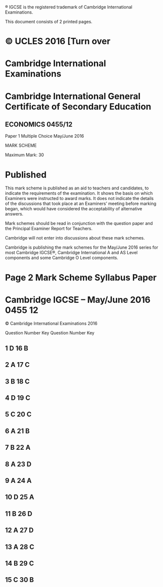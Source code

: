 ® IGCSE is the registered trademark of Cambridge International Examinations. 

 This document consists of 2 printed pages. 

# © UCLES 2016 [Turn over 

# Cambridge International Examinations 

# Cambridge International General Certificate of Secondary Education 

## ECONOMICS 0455/12 

Paper 1 Multiple Choice May/June 2016 

MARK SCHEME 

Maximum Mark: 30 

# Published 

This mark scheme is published as an aid to teachers and candidates, to indicate the requirements of the examination. It shows the basis on which Examiners were instructed to award marks. It does not indicate the details of the discussions that took place at an Examiners’ meeting before marking began, which would have considered the acceptability of alternative answers. 

Mark schemes should be read in conjunction with the question paper and the Principal Examiner Report for Teachers. 

Cambridge will not enter into discussions about these mark schemes. 

Cambridge is publishing the mark schemes for the May/June 2016 series for most Cambridge IGCSE®, Cambridge International A and AS Level components and some Cambridge O Level components. 


# Page 2 Mark Scheme Syllabus Paper 

# Cambridge IGCSE – May/June 2016 0455 12 

 © Cambridge International Examinations 2016 

 Question Number Key Question Number Key 

## 1 D 16 B 

## 2 A 17 C 

## 3 B 18 C 

## 4 D 19 C 

## 5 C 20 C 

## 6 A 21 B 

## 7 B 22 A 

## 8 A 23 D 

## 9 A 24 A 

## 10 D 25 A 

## 11 B 26 D 

## 12 A 27 D 

## 13 A 28 C 

## 14 B 29 C 

## 15 C 30 B 


